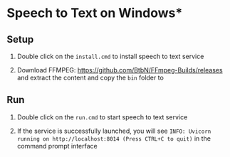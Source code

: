# Speech to Text on Windows*

## Setup
1. Double click on the `install.cmd` to install speech to text service

2. Download FFMPEG: https://github.com/BtbN/FFmpeg-Builds/releases and extract the content and copy the `bin` folder to

## Run
1. Double click on the `run.cmd` to start speech to text service


2. If the service is successfully launched, you will see `INFO: Uvicorn running on http://localhost:8014 (Press CTRL+C to quit)` in the command prompt interface
